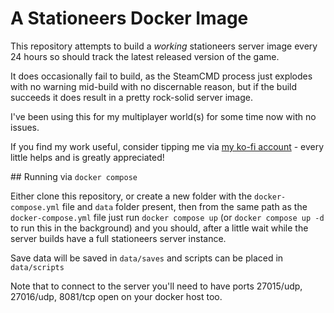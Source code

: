 # A Stationeers Docker Image

This repository attempts to build a _working_ stationeers server image every 24 hours so should track the latest released version of the game.

It does occasionally fail to build, as the SteamCMD process just explodes with no warning mid-build with no discernable reason, but if the build succeeds it does result in a pretty rock-solid server image.

I've been using this for my multiplayer world(s) for some time now with no issues.

If you find my work useful, consider tipping me via [my ko-fi account](https://ko-fi.com/johnvidler) - every little helps and is greatly appreciated!

## Running via `docker compose`

Either clone this repository, or create a new folder with the `docker-compose.yml` file and `data` folder present, then from the same path as the `docker-compose.yml` file just
run `docker compose up` (or `docker compose up -d` to run this in the background) and you should, after a little wait while the server builds have a full stationeers server instance.

Save data will be saved in `data/saves` and scripts can be placed in `data/scripts`

Note that to connect to the server you'll need to have ports 27015/udp, 27016/udp, 8081/tcp open on your docker host too.
